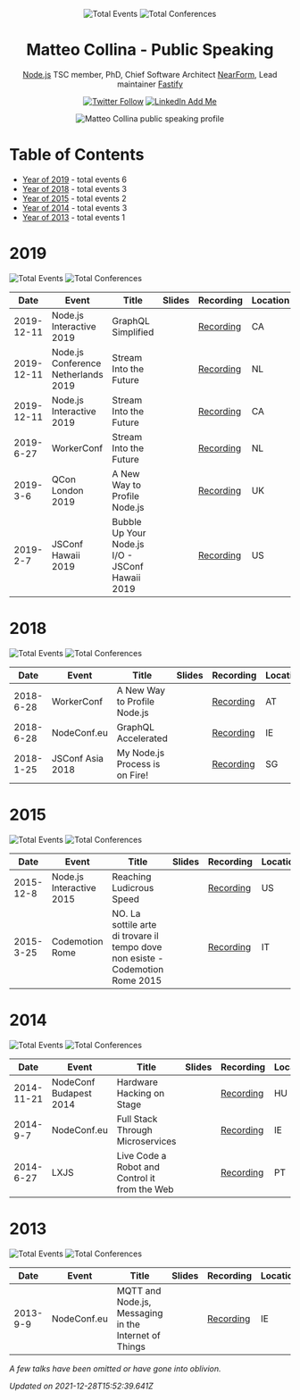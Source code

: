 <div align='center'><p><img src="https://img.shields.io/badge/total-15-blue?style=flat-square" alt="Total Events">  <img src="https://img.shields.io/badge/conferences-15-red?style=flat-square" alt="Total Conferences">    </p>
</div>
  <p align='center'><h1 align='center'>Matteo Collina  - Public Speaking</h1>
<p align='center'><a href='https://nodejs.org' target='_blank'>Node.js</a> TSC member, PhD, Chief Software Architect <a href='https://nearform.com/' target='_blank'>NearForm</a>, Lead maintainer <a href='https://fastify.io target='_blank'>Fastify</a></p></p><p align='center'><a href='matteo_collina'><img alt='Twitter Follow' src='https://img.shields.io/twitter/follow/matteocollina?style=social'></a> <a href='https://www.linkedin.com/in/matteocollina'><img alt='LinkedIn Add Me' src='https://img.shields.io/badge/-Add&nbsp;Me&nbsp;on&nbsp;LinkedIn-blue?style=flat-square&logo=Linkedin&logoColor=white'></a></p><p align='center'><img src='https://github.com/mcollina/public-speaking/blob/main/static/matteo-collina-header-image.jpg' alt='Matteo Collina public speaking profile' /></p>

# Table of Contents


 - [Year of 2019](#2019) - total events 6
 - [Year of 2018](#2018) - total events 3
 - [Year of 2015](#2015) - total events 2
 - [Year of 2014](#2014) - total events 3
 - [Year of 2013](#2013) - total events 1

# 2019


![Total Events](https://img.shields.io/badge/total-6-blue?style=flat-square)  ![Total Conferences](https://img.shields.io/badge/conferences-6-red?style=flat-square)    


| Date | Event | Title | Slides | Recording | Location | Language |
| ---- | ----- | ----- | ------ | --------- | -------- | -------- |
| 2019-12-11 | Node.js Interactive 2019 | GraphQL Simplified |  | [Recording](https://www.youtube.com/watch?v=E7KDpZYO_1o) | CA | English |
| 2019-12-11 | Node.js Conference Netherlands 2019 | Stream Into the Future |  | [Recording](https://www.youtube.com/watch?v=RVcd1c-sTjU) | NL | English |
| 2019-12-11 | Node.js Interactive 2019 | Stream Into the Future |  | [Recording](https://www.youtube.com/watch?v=dEFdt_6fW-0) | CA | English |
| 2019-6-27 | WorkerConf | Stream Into the Future |  | [Recording](https://www.youtube.com/watch?v=bD8OrK50SuQ) | NL | English |
| 2019-3-6 | QCon London 2019 | A New Way to Profile Node.js |  | [Recording](https://www.youtube.com/watch?v=ASv8188AkVk) | UK | English |
| 2019-2-7 | JSConf Hawaii 2019 | Bubble Up Your Node.js I/O - JSConf Hawaii 2019 |  | [Recording](https://www.youtube.com/watch?v=rYqh5LYfw0Y) | US | English |


# 2018


![Total Events](https://img.shields.io/badge/total-3-blue?style=flat-square)  ![Total Conferences](https://img.shields.io/badge/conferences-3-red?style=flat-square)    


| Date | Event | Title | Slides | Recording | Location | Language |
| ---- | ----- | ----- | ------ | --------- | -------- | -------- |
| 2018-6-28 | WorkerConf | A New Way to Profile Node.js |  | [Recording](https://www.youtube.com/watch?v=DOIpzLJ1oN8) | AT | English |
| 2018-6-28 | NodeConf.eu | GraphQL Accelerated |  | [Recording](https://www.youtube.com/watch?v=-V86BB9wrG8) | IE | English |
| 2018-1-25 | JSConf Asia 2018 | My Node.js Process is on Fire! |  | [Recording](https://www.youtube.com/watch?v=G9Vkpe55Gu8) | SG | English |


# 2015


![Total Events](https://img.shields.io/badge/total-2-blue?style=flat-square)  ![Total Conferences](https://img.shields.io/badge/conferences-2-red?style=flat-square)    


| Date | Event | Title | Slides | Recording | Location | Language |
| ---- | ----- | ----- | ------ | --------- | -------- | -------- |
| 2015-12-8 | Node.js Interactive 2015 | Reaching Ludicrous Speed |  | [Recording](https://www.youtube.com/watch?v=_0W_822Dijg) | US | English |
| 2015-3-25 | Codemotion Rome | NO. La sottile arte di trovare il tempo dove non esiste - Codemotion Rome 2015 |  | [Recording](https://www.youtube.com/watch?v=9Pbu5rMiz5g) | IT | Italian |


# 2014


![Total Events](https://img.shields.io/badge/total-3-blue?style=flat-square)  ![Total Conferences](https://img.shields.io/badge/conferences-3-red?style=flat-square)    


| Date | Event | Title | Slides | Recording | Location | Language |
| ---- | ----- | ----- | ------ | --------- | -------- | -------- |
| 2014-11-21 | NodeConf Budapest 2014 | Hardware Hacking on Stage |  | [Recording](https://www.youtube.com/watch?v=6qF_x_wGLl0) | HU | English |
| 2014-9-7 | NodeConf.eu | Full Stack Through Microservices |  | [Recording](https://www.youtube.com/watch?v=l4Oc3E1hvTQ) | IE | English |
| 2014-6-27 | LXJS | Live Code a Robot and Control it from the Web |  | [Recording](https://www.youtube.com/watch?v=BxJ-27Nnakc) | PT | English |


# 2013


![Total Events](https://img.shields.io/badge/total-1-blue?style=flat-square)  ![Total Conferences](https://img.shields.io/badge/conferences-1-red?style=flat-square)    


| Date | Event | Title | Slides | Recording | Location | Language |
| ---- | ----- | ----- | ------ | --------- | -------- | -------- |
| 2013-9-9 | NodeConf.eu | MQTT and Node.js, Messaging in the Internet of Things |  | [Recording](https://www.youtube.com/watch?v=WE7GVIFRV7Q) | IE | English |



_A few talks have been omitted or have gone into oblivion._

<i>Updated on 2021-12-28T15:52:39.641Z</i>